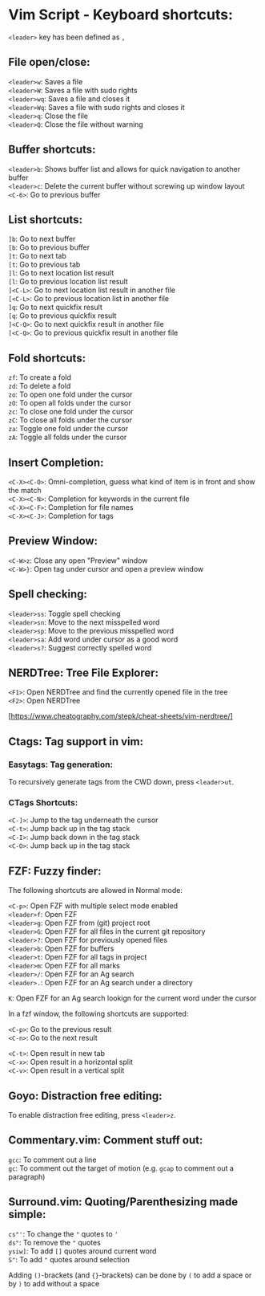 Vim Script - Keyboard shortcuts:
================================

`<leader>` key has been defined as `,`

File open/close:
----------------
`<leader>w`: Saves a file<br/>
`<leader>W`: Saves a file with sudo rights<br/>
`<leader>wq`: Saves a file and closes it<br/>
`<leader>Wq`: Saves a file with sudo rights and closes it<br/>
`<leader>q`: Close the file<br/>
`<leader>Q`: Close the file without warning<br/>

Buffer shortcuts:
-----------------
`<leader>b`: Shows buffer list and allows for quick navigation to another buffer<br/>
`<leader>c`: Delete the current buffer without screwing up window layout<br/>
`<C-6>`: Go to previous buffer

List shortcuts:
---------------
`]b`: Go to next buffer<br/>
`[b`: Go to previous buffer<br/>
`]t`: Go to next tab<br/>
`[t`: Go to previous tab<br/>
`]l`: Go to next location list result<br/>
`[l`: Go to previous location list result<br/>
`]<C-L>`: Go to next location list result in another file<br/>
`[<C-L>`: Go to previous location list in another file<br/>
`]q`: Go to next quickfix result<br/>
`[q`: Go to previous quickfix result<br/>
`]<C-Q>`: Go to next quickfix result in another file<br/>
`[<C-Q>`: Go to previous quickfix result in another file<br/>

Fold shortcuts:
---------------

`zf`: To create a fold<br/>
`zd`: To delete a fold<br/>
`zo`: To open one fold under the cursor<br/>
`zO`: To open all folds under the cursor<br/>
`zc`: To close one fold under the cursor<br/>
`zC`: To close all folds under the cursor<br/>
`za`: Toggle one fold under the cursor<br/>
`zA`: Toggle all folds under the cursor<br/>

Insert Completion:
------------------

`<C-X><C-O>`: Omni-completion, guess what kind of item is in front and show the match<br/>
`<C-X><C-N>`: Completion for keywords in the current file<br/>
`<C-X><C-F>`: Completion for file names<br/>
`<C-X><C-J>`: Completion for tags<br/>

Preview Window:
---------------

`<C-W>z`: Close any open "Preview" window<br/>
`<C-W>}`: Open tag under cursor and open a preview window<br/>

Spell checking:
---------------

`<leader>ss`: Toggle spell checking<br/>
`<leader>sn`: Move to the next misspelled word<br/>
`<leader>sp`: Move to the previous misspelled word<br/>
`<leader>sa`: Add word under cursor as a good word<br/>
`<leader>s?`: Suggest correctly spelled word<br/>

NERDTree: Tree File Explorer:
-----------------------------

`<F1>`: Open NERDTree and find the currently opened file in the tree<br/>
`<F2>`: Open NERDTree<br/>

[https://www.cheatography.com/stepk/cheat-sheets/vim-nerdtree/]

Ctags: Tag support in vim:
--------------------------

### Easytags: Tag generation:
To recursively generate tags from the CWD down, press `<leader>ut`.

### CTags Shortcuts:

`<C-]>`: Jump to the tag underneath the cursor<br/>
`<C-t>`: Jump back up in the tag stack<br/>
`<C-I>`: Jump back down in the tag stack<br/>
`<C-O>`: Jump back up in the tag stack<br/>



FZF: Fuzzy finder:
------------------

The following shortcuts are allowed in Normal mode:

`<C-p>`: Open FZF with multiple select mode enabled<br/>
`<leader>f`: Open FZF<br/>
`<leader>g`: Open FZF from (git) project root<br/>
`<leader>G`: Open FZF for all files in the current git repository<br/>
`<leader>?`: Open FZF for previously opened files<br/>
`<leader>b`: Open FZF for buffers<br/>
`<leader>t`: Open FZF for all tags in project<br/>
`<leader>m`: Open FZF for all marks<br/>
`<leader>/`: Open FZF for an Ag search<br/>
`<leader>.`: Open FZF for an Ag search under a directory<br/>

`K`: Open FZF for an Ag search lookign for the current word under the cursor<br/>

In a fzf window, the following shortcuts are supported:

`<C-p>`: Go to the previous result<br/>
`<C-n>`: Go to the next result<br/>

`<C-t>`: Open result in new tab<br/>
`<C-x>`: Open result in a horizontal split<br/>
`<C-v>`: Open result in a vertical split<br/>

Goyo: Distraction free editing:
-------------------------------

To enable distraction free editing, press `<leader>z`.

Commentary.vim: Comment stuff out:
----------------------------------

`gcc`: To comment out a line<br/>
`gc`: To comment out the target of motion (e.g. `gcap` to comment out a paragraph)<br/>

Surround.vim: Quoting/Parenthesizing made simple:
-------------------------------------------------

`cs"'`: To change the `"` quotes to `'`<br/>
`ds"`: To remove the `"` quotes<br/>
`ysiw]`: To add `[]` quotes around current word<br/>
`S"`: To add `"` quotes around selection<br/>

Adding `()`-brackets (and `{}`-brackets) can be done by `(` to add a space or by `)` to add without a space<br/>

